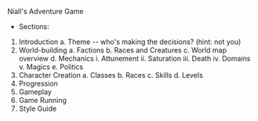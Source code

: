 Niall's Adventure Game

* Sections:
1. Introduction
    a. Theme -- who's making the decisions? (hint: not you)
2. World-building
    a. Factions
    b. Races and Creatures
    c. World map overview
    d. Mechanics
        i. Attunement
        ii. Saturation
        iii. Death
        iv. Domains
        v. Magics
    e. Politics
3. Character Creation
    a. Classes
    b. Races
    c. Skills
    d. Levels
4. Progression
5. Gameplay
6. Game Running
7. Style Guide
